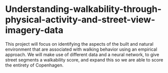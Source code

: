 # Understanding-walkability-through-physical-activity-and-street-view-imagery-data
This project will focus on identifying the aspects of the built and natural environment that are associated with walking behavior using an empirical approach. We will make use of different data and a neural network, to give street segments a walkability score, and expand this so we are able to score the entirety of Copenhagen.
